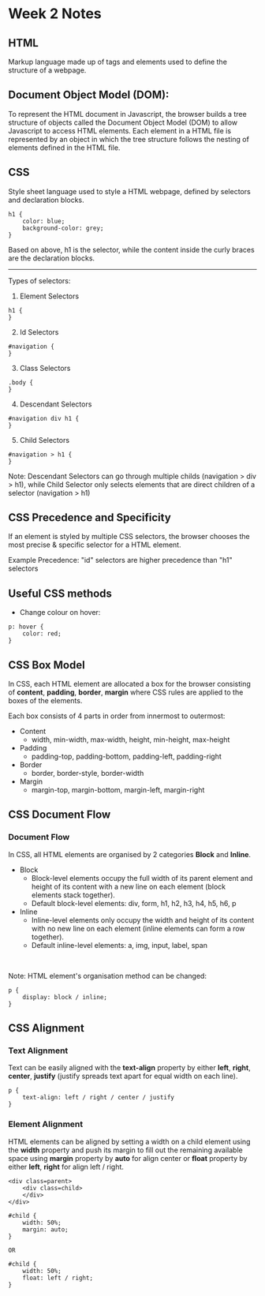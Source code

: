# Week 2 Notes

## HTML
Markup language made up of tags and elements used to define the structure of a webpage.

## Document Object Model (DOM):
To represent the HTML document in Javascript, the browser builds a tree structure of objects called the
Document Object Model (DOM) to allow Javascript to access HTML elements. Each element in a HTML file is represented by an object in which the tree structure follows the nesting of elements defined in the HTML file.

## CSS
Style sheet language used to style a HTML webpage, defined by selectors and declaration blocks.
```
h1 {
    color: blue;
    background-color: grey;
}
```
Based on above, h1 is the selector, while the content inside the curly braces are the declaration blocks.

<hr>

Types of selectors: 
1. Element Selectors
```
h1 {
}
```
2. Id Selectors
```
#navigation {
}
```
3. Class Selectors 
```
.body {
}
```
4. Descendant Selectors 
```
#navigation div h1 {
}
```
5. Child Selectors 
```
#navigation > h1 {
}
```
Note: Descendant Selectors can go through multiple childs (navigation > div > h1), while Child Selector only selects elements that are direct children of a selector (navigation > h1)

## CSS Precedence and Specificity
If an element is styled by multiple CSS selectors, the browser chooses the most precise & specific selector for a HTML element.

Example Precedence: "id" selectors are higher precedence than "h1" selectors


## Useful CSS methods
- Change colour on hover: 
```
p: hover {
    color: red;
}
```

## CSS Box Model 
In CSS, each HTML element are allocated a box for the browser consisting of **content**, **padding**, **border**, **margin** where CSS rules are applied to the boxes of the elements.

Each box consists of 4 parts in order from innermost to outermost:  
- Content
    - width, min-width, max-width, height, min-height, max-height
- Padding
    - padding-top, padding-bottom, padding-left, padding-right
- Border
    - border, border-style, border-width
- Margin
    - margin-top, margin-bottom, margin-left, margin-right

## CSS Document Flow
### Document Flow
In CSS, all HTML elements are organised by 2 categories **Block** and **Inline**.

- Block
    - Block-level elements occupy the full width of its parent element and height of its content with a new line on each element (block elements stack together).
    - Default block-level elements: div, form, h1, h2, h3, h4, h5, h6, p
- Inline
    - Inline-level elements only occupy the width and height of its content with no new line on each element (inline elements can form a row together).
    - Default inline-level elements: a, img, input, label, span

<br>

Note: HTML element's organisation method can be changed:
```
p {
    display: block / inline;
}
```

## CSS Alignment 
### Text Alignment 
Text can be easily aligned with the **text-align** property by either **left**, **right**, **center**, **justify** (justify spreads text apart for equal width on each line).
```
p {
    text-align: left / right / center / justify
}
```

### Element Alignment 
HTML elements can be aligned by setting a width on a child element using the **width** property and push its margin to fill out the remaining available space using **margin** property by **auto** for align center or **float** property by either **left**, **right** for align left / right.
```
<div class=parent>
    <div class=child>
    </div>
</div>

#child {
    width: 50%;
    margin: auto;
}

OR 

#child {
    width: 50%;
    float: left / right;
}
```

